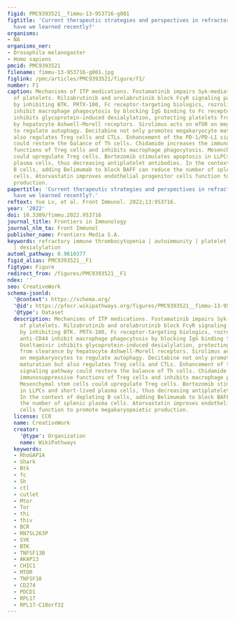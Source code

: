 ```yaml
---
figid: PMC9393521__fimmu-13-953716-g001
figtitle: 'Current therapeutic strategies and perspectives in refractory ITP: What
  have we learned recently?'
organisms:
- NA
organisms_ner:
- Drosophila melanogaster
- Homo sapiens
pmcid: PMC9393521
filename: fimmu-13-953716-g001.jpg
figlink: /pmc/articles/PMC9393521/figure/f1/
number: F1
caption: Mechanisms of ITP medications. Fostamatinib impairs Syk-mediated phagocytosis
  of platelets. Rilzabrutinib and orelabrutinib block FcγR signaling pathway transduction
  by inhibiting BTK. PRTX-100, Fc receptor-targeting biologics, rozrolimupab and anti-CD44
  inhibit macrophage phagocytosis by blocking IgG binding to Fc receptors. Oseltamivir
  inhibits glycoprotein-induced desialylation, protecting platelets from clearance
  by hepatocyte Ashwell-Morell receptors. Sirolimus acts on mTOR on megakaryocytes
  to regulate autophagy. Decitabine not only promotes megakaryocyte maturation but
  also regulates Treg cells and CTLs. Enhancement of the PD-1/PD-L1 signaling pathway
  could restore the balance of Th cells. Chidamide increases the immunosuppressive
  functions of Treg cells and inhibits macrophage phagocytosis. Mesenchymal stem cells
  could upregulate Treg cells. Bortezomib stimulates apoptosis in LLPCs and short-lived
  plasma cells, thus decreasing antiplatelet antibodies. In the context of depleting
  B cells, adding Belimumab to block BAFF can reduce the number of splenic plasma
  cells. Atorvastatin improves endothelial progenitor cells function to promote megakaryopoietic
  production.
papertitle: 'Current therapeutic strategies and perspectives in refractory ITP: What
  have we learned recently?.'
reftext: Yue Lv, et al. Front Immunol. 2022;13:953716.
year: '2022'
doi: 10.3389/fimmu.2022.953716
journal_title: Frontiers in Immunology
journal_nlm_ta: Front Immunol
publisher_name: Frontiers Media S.A.
keywords: refractory immune thrombocytopenia | autoimmunity | platelet | fostamatinib
  | desialylation
automl_pathway: 0.9610377
figid_alias: PMC9393521__F1
figtype: Figure
redirect_from: /figures/PMC9393521__F1
ndex: ''
seo: CreativeWork
schema-jsonld:
  '@context': https://schema.org/
  '@id': https://pfocr.wikipathways.org/figures/PMC9393521__fimmu-13-953716-g001.html
  '@type': Dataset
  description: Mechanisms of ITP medications. Fostamatinib impairs Syk-mediated phagocytosis
    of platelets. Rilzabrutinib and orelabrutinib block FcγR signaling pathway transduction
    by inhibiting BTK. PRTX-100, Fc receptor-targeting biologics, rozrolimupab and
    anti-CD44 inhibit macrophage phagocytosis by blocking IgG binding to Fc receptors.
    Oseltamivir inhibits glycoprotein-induced desialylation, protecting platelets
    from clearance by hepatocyte Ashwell-Morell receptors. Sirolimus acts on mTOR
    on megakaryocytes to regulate autophagy. Decitabine not only promotes megakaryocyte
    maturation but also regulates Treg cells and CTLs. Enhancement of the PD-1/PD-L1
    signaling pathway could restore the balance of Th cells. Chidamide increases the
    immunosuppressive functions of Treg cells and inhibits macrophage phagocytosis.
    Mesenchymal stem cells could upregulate Treg cells. Bortezomib stimulates apoptosis
    in LLPCs and short-lived plasma cells, thus decreasing antiplatelet antibodies.
    In the context of depleting B cells, adding Belimumab to block BAFF can reduce
    the number of splenic plasma cells. Atorvastatin improves endothelial progenitor
    cells function to promote megakaryopoietic production.
  license: CC0
  name: CreativeWork
  creator:
    '@type': Organization
    name: WikiPathways
  keywords:
  - RhoGAP1A
  - Shark
  - Btk
  - fc
  - Sh
  - ctl
  - cutlet
  - Mtor
  - Tor
  - thi
  - thiv
  - BCR
  - RN7SL263P
  - SYK
  - BTK
  - TNFSF13B
  - AKAP13
  - CHIC1
  - MTOR
  - TNFSF10
  - CD274
  - PDCD1
  - RPL17
  - RPL17-C18orf32
---
```


